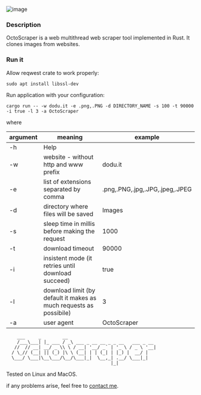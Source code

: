 ![image](https://user-images.githubusercontent.com/6343630/228685803-55a1726d-2a83-469c-bbae-4a3a21e10ac6.png)

### Description
OctoScraper is a web multithread web scraper tool implemented in Rust. It clones images from websites.

### Run it
Allow reqwest crate to work properly:
```
sudo apt install libssl-dev
```

Run application with your configuration:
```
cargo run -- -w dodu.it -e .png,.PNG -d DIRECTORY_NAME -s 100 -t 90000 -i true -l 3 -a OctoScraper
```
where 

 | argument | meaning                                           | example                  |
 -----------|---------------------------------------------------|--------------------------|
 | -h       |Help                                               |
 | -w       |website - without http and www prefix              |  dodu.it|
 | -e       |list of extensions separated by comma              | .png,.PNG,.jpg,.JPG,.jpeg,.JPEG|
 | -d       |directory where files will be saved                | Images|
 | -s       |sleep time in millis before making the request     | 1000|
 | -t       |download timeout                                   | 90000|
 | -i       |insistent mode (it retries until download succeed) | true|
 | -l       |download limit (by default it makes as much requests as possibile) | 3|
 | -a       |user agent                                         | OctoScraper|



```
    ___     _        __                                
    /___\___| |_ ___ / _\ ___ _ __ __ _ _ __   ___ _ __ 
   //  // __| __/ _ \\ \ / __| '__/ _` | '_ \ / _ \ '__|
  / \_// (__| || (_) |\ \ (__| | | (_| | |_) |  __/ |   
  \___/ \___|\__\___/\__/\___|_|  \__,_| .__/ \___|_|   
                                       |_|              
```    


Tested on Linux and MacOS.

if any problems arise, feel free to [contact me](https://andre-i.dev/#contactme).
